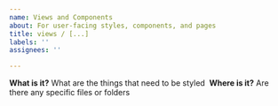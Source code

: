 ```yaml
---
name: Views and Components
about: For user-facing styles, components, and pages
title: views / [...]
labels: ''
assignees: ''

---
```


**What is it?**
What are the things that need to be styled
​
**Where is it?**
Are there any specific files or folders
